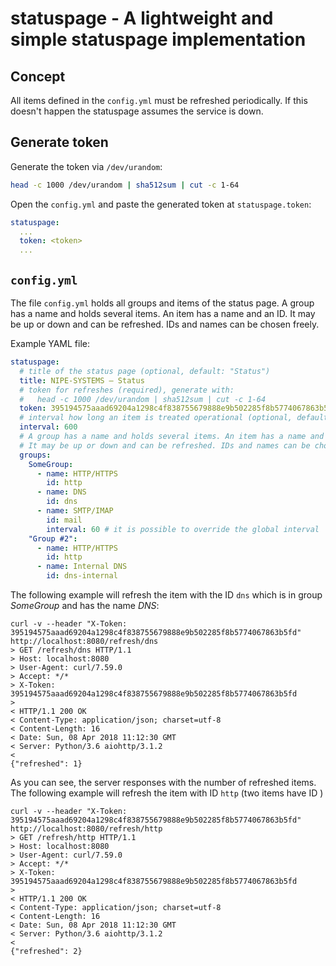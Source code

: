 # statuspage - A lightweight and simple statuspage implementation

## Concept

All items defined in the `config.yml` must be refreshed periodically. If this doesn't happen the statuspage assumes the service is down.

## Generate token

Generate the token via `/dev/urandom`:

```bash
head -c 1000 /dev/urandom | sha512sum | cut -c 1-64
```

Open the `config.yml` and paste the generated token at `statuspage.token`:

```yaml
statuspage:
  ...
  token: <token>
  ...
```

## `config.yml`

The file `config.yml` holds all groups and items of the status page. A group has a name and holds several items. An item has a name and an ID. It may be up or down and can be refreshed. IDs and names can be chosen freely.

Example YAML file:

```yaml
statuspage:
  # title of the status page (optional, default: "Status")
  title: NIPE-SYSTEMS – Status
  # token for refreshes (required), generate with:
  #   head -c 1000 /dev/urandom | sha512sum | cut -c 1-64
  token: 395194575aaad69204a1298c4f838755679888e9b502285f8b5774067863b5fd
  # interval how long an item is treated operational (optional, default: 600)
  interval: 600
  # A group has a name and holds several items. An item has a name and an ID.
  # It may be up or down and can be refreshed. IDs and names can be chosen freely.
  groups:
    SomeGroup:
      - name: HTTP/HTTPS
        id: http
      - name: DNS
        id: dns
      - name: SMTP/IMAP
        id: mail
        interval: 60 # it is possible to override the global interval
    "Group #2":
      - name: HTTP/HTTPS
        id: http
      - name: Internal DNS
        id: dns-internal
```

The following example will refresh the item with the ID `dns` which is in group *SomeGroup* and has the name *DNS*:

```
curl -v --header "X-Token: 395194575aaad69204a1298c4f838755679888e9b502285f8b5774067863b5fd" http://localhost:8080/refresh/dns
> GET /refresh/dns HTTP/1.1
> Host: localhost:8080
> User-Agent: curl/7.59.0
> Accept: */*
> X-Token: 395194575aaad69204a1298c4f838755679888e9b502285f8b5774067863b5fd
> 
< HTTP/1.1 200 OK
< Content-Type: application/json; charset=utf-8
< Content-Length: 16
< Date: Sun, 08 Apr 2018 11:12:30 GMT
< Server: Python/3.6 aiohttp/3.1.2
< 
{"refreshed": 1}
```

As you can see, the server responses with the number of refreshed items. The following example will refresh the item with ID `http` (two items have ID )

```
curl -v --header "X-Token: 395194575aaad69204a1298c4f838755679888e9b502285f8b5774067863b5fd" http://localhost:8080/refresh/http
> GET /refresh/http HTTP/1.1
> Host: localhost:8080
> User-Agent: curl/7.59.0
> Accept: */*
> X-Token: 395194575aaad69204a1298c4f838755679888e9b502285f8b5774067863b5fd
> 
< HTTP/1.1 200 OK
< Content-Type: application/json; charset=utf-8
< Content-Length: 16
< Date: Sun, 08 Apr 2018 11:12:30 GMT
< Server: Python/3.6 aiohttp/3.1.2
< 
{"refreshed": 2}
```
